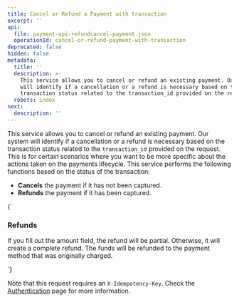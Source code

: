 ```yaml
---
title: Cancel or Refund a Payment with transaction
excerpt: ''
api:
  file: payment-api-refundcancel-payment.json
  operationId: cancel-or-refund-payment-with-transaction
deprecated: false
hidden: false
metadata:
  title: ''
  description: >-
    This service allows you to cancel or refund an existing payment. Our system
    will identify if a cancellation or a refund is necessary based on the
    transaction status related to the transaction_id provided on the request.
  robots: index
next:
  description: ''
---
```

This service allows you to cancel or refund an existing payment. Our system will identify if a cancellation or a refund is necessary based on the transaction status related to the `transaction_id` provided on the request. This is for certain scenarios where you want to be more specific about the actions taken on the payments lifecycle. This service performs the following functions based on the status of the transaction:

* **Cancels** the payment if it has not been captured.
* **Refunds** the payment if it has been captured.

<HTMLBlock>{`
<body>
  <div class="infoBlockContainer">
    <div class="verticalLine"></div>
    <div>
      <h3>Refunds</h3>
      <div class="contentContainer">
        <p>
					If you fill out the amount field, the refund will be partial. Otherwise, it will create a complete refund. The funds will be refunded to the payment method that was originally charged.
        </p>
      </div>
    </div>
  </div>
</body>
`}</HTMLBlock>

Note that this request requires an `X-Idempotency-Key`. Check the [Authentication](ref:authentication#idempotency) page for more information.
